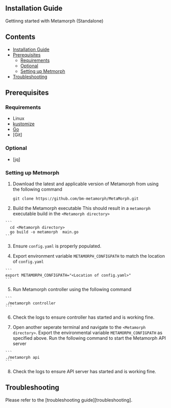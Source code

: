 ## Installation  Guide 

Gettinng started with Metamorph (Standalone) <!-- omit in toc -->

## Contents <!-- omit in toc -->

<!-- Below is generated using VSCode yzhang.markdown-all-in-one >

<!-- TOC depthFrom:2 -->
- [Installation  Guide](#installation-guide)
- [Prerequisites](#prerequisites)
  - [Requirements](#requirements)
  - [Optional](#optional)
  - [Setting up Metmorph](#setting-up-metmorph)
- [Troubleshooting](#troubleshooting)
<!-- /TOC -->

## Prerequisites

### Requirements

- Linux 
- [kustomize]
- [Go]
- [Git]

### Optional
- [jq]

[go]: https://golang.org/dl/
[kustomize]: https://github.com/kubernetes-sigs/kustomize

### Setting up Metmorph 

  1. Download the latest and applicable version of Metamorph from using the following command 

     ```
     git clone https://github.com/bm-metamorph/MetaMorph.git
     ```

  2. Build the Metamorph executable 
     This should result in a `metamorph` executable build in the `<Metamorph directory>`

    ```
      cd <Metamorph directory>
      go build -o metamorph  main.go
    ``` 

  3. Ensure `config.yaml` is properly populated.

  4. Export environment variable `METAMORPH_CONFIGPATH` to match the location of `config.yaml`

    ```
    export METAMORPH_CONFIGPATH="<Location of config.yaml>"
    ```

  5. Run Metamorph controller using the following command  

    ```
    ./metamorph controller
    ```

  6. Check the logs to ensure controller has started and is working fine. 

  7. Open another seperate terminal and navigate to the `<Metamorph directory>`. Export the environmental variable `METAMORPH_CONFIGPATH` as specified above.
     Run the following command to start the Metamorph API server

    ```
    ./metamorph api 
    ```

  8. Check the logs to ensure API server  has started and is working fine. 

## Troubleshooting

Please refer to the [troubleshooting guide][troubleshooting].  
